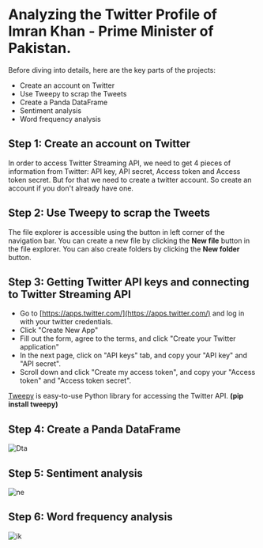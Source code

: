 # Analyzing the Twitter Profile of Imran Khan - Prime Minister of Pakistan.


Before diving into details, here are the key parts of the projects:
- Create an account on Twitter
- Use Tweepy to scrap the Tweets
- Create a Panda DataFrame
- Sentiment analysis
- Word frequency analysis


## Step 1: Create an account on Twitter
In order to access Twitter Streaming API, we need to get 4 pieces of information from Twitter: API key, API secret, Access token and Access token secret. But for that we need to create a twitter account.
So create an account if you don't already have one.

## Step 2: Use Tweepy to scrap the Tweets

The file explorer is accessible using the button in left corner of the navigation bar. You can create a new file by clicking the **New file** button in the file explorer. You can also create folders by clicking the **New folder** button.

## Step 3: Getting Twitter API keys and connecting to Twitter Streaming API
-   Go to  [https://apps.twitter.com/](https://apps.twitter.com/)  and log in with your twitter credentials.
-   Click "Create New App"
-   Fill out the form, agree to the terms, and click "Create your Twitter application"
-   In the next page, click on "API keys" tab, and copy your "API key" and "API secret".
-   Scroll down and click "Create my access token", and copy your "Access token" and "Access token secret".

[Tweepy](https://tweepy.readthedocs.io/en/latest/getting_started.html#introduction) is easy-to-use Python library for accessing the Twitter API. **(pip install tweepy)**

## Step 4: Create a Panda DataFrame

![Dta](https://user-images.githubusercontent.com/44579545/62263132-9275bf00-b434-11e9-87f1-488a1145ed80.JPG)

## Step 5: Sentiment analysis

![ne](https://user-images.githubusercontent.com/44579545/62263203-c6e97b00-b434-11e9-8355-112a53c7c64f.JPG)

## Step 6: Word frequency analysis

![ik](https://user-images.githubusercontent.com/44579545/62263269-f7c9b000-b434-11e9-8290-728873150f94.JPG)

